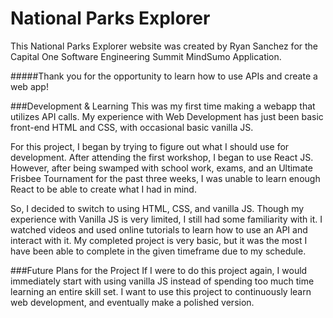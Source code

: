 # National Parks Explorer
This National Parks Explorer website was created by
Ryan Sanchez for the Capital One Software Engineering
Summit MindSumo Application.

#####Thank you for the opportunity to learn how to use APIs and create a web app!

###Development & Learning
This was my first time making a webapp that utilizes API calls.
My experience with Web Development has just been basic front-end
HTML and CSS, with occasional basic vanilla JS. 

For this project, I began by trying to figure out what I should use
for development. After attending the first workshop, I began to use React JS.
However, after being swamped with school work, exams, and an Ultimate Frisbee
Tournament for the past three weeks, I was unable to learn enough React to be 
able to create what I had in mind.

So, I decided to switch to using HTML, CSS, and vanilla JS. Though my experience
with Vanilla JS is very limited, I still had some familiarity with it. I watched videos
and used online tutorials to learn how to use an API and interact with it. 
My completed project is very basic, but it was the most I have been able to complete
in the given timeframe due to my schedule.

###Future Plans for the Project
If I were to do this project again, I would immediately start with using vanilla JS
instead of spending too much time learning an entire skill set. 
I want to use this project to continuously learn web development, and eventually
make a polished version.
